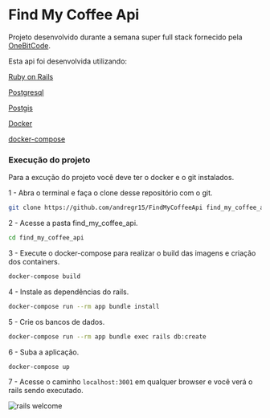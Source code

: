 # Find My Coffee Api

Projeto desenvolvido durante a semana super full stack fornecido pela [OneBitCode](https://www.onebitcode.com).

Esta api foi desenvolvida utilizando: 

[Ruby on Rails](https://www.rails.com)

[Postgresql](https://www.postgresql.org)

[Postgis](https://www.postgis.org)

[Docker](https://www.docker.com)

[docker-compose](https://docs.docker.com/compose)


### Execução do projeto

Para a excução do projeto você deve ter o docker e o git instalados.

1 - Abra o terminal e faça o clone desse repositório com o git.

```sh
git clone https://github.com/andregr15/FindMyCoffeeApi find_my_coffee_api
```

2 - Acesse a pasta find_my_coffee_api.

```sh
cd find_my_coffee_api
```

3 - Execute o docker-compose para realizar o build das imagens e criação dos containers.

```sh
docker-compose build
```

4 - Instale as dependências do rails.

```sh
docker-compose run --rm app bundle install
```

5 - Crie os bancos de dados.

```sh
docker-compose run --rm app bundle exec rails db:create
```

6 - Suba a aplicação.

```sh
docker-compose up
```

7 - Acesse o caminho `localhost:3001` em qualquer browser e você verá o rails sendo executado.

![rails welcome](https://zegetech.com/assets/images/blog/rails-docker/rails_welcome.png)

